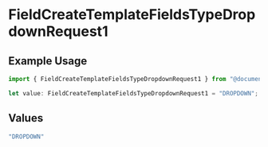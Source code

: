 # FieldCreateTemplateFieldsTypeDropdownRequest1

## Example Usage

```typescript
import { FieldCreateTemplateFieldsTypeDropdownRequest1 } from "@documenso/sdk-typescript/models/operations";

let value: FieldCreateTemplateFieldsTypeDropdownRequest1 = "DROPDOWN";
```

## Values

```typescript
"DROPDOWN"
```